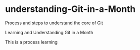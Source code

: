 # understanding-Git-in-a-Month
Process and steps to understand the core of Git


Learning and Understanding Git in a Month

This is a process learning
